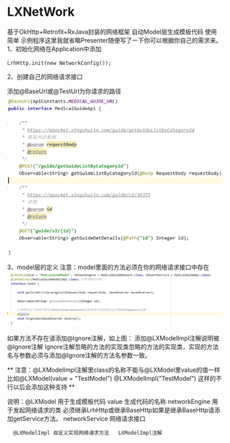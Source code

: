 # LXNetWork
基于OkHttp+Retrofit+RxJava封装的网络框架
自动Model层生成模板代码
使用简单
示例程序这里我就省略Presenter随便写了一下你可以根据你自己的需求来。
1、初始化网络在Application中添加

`LrhHttp.init(new NetworkConfig());`

2、创建自己的网络请求接口

添加@BaseUrl或@TestUrl为你请求的路径
![测试接口](app/src/main/res/mipmap-mdpi/测试接口.png)

3、model层的定义
注意：model里面的方法必须在你的网络请求接口中存在
![model定义](app/src/main/res/mipmap-mdpi/model定义.png)

如果方法不存在请添加@Ignore注解，如上图：
添加@LXModelImpl注解说明被@Ignore注解 Ignore注解忽略的方法的实现类忽略的方法的实现类，实现的方法名与参数必须与添加@Ignore注解的方法名参数一致。

** 注意：@LXModelImpl注解里class的名称不能与@LXModel里value的值一样  
    比如@LXModel(value = "TestModel") @LXModelImpl("TestModel")  这样的不行以后会添加这种支持
**

说明：@LXModel 用于生成模板代码
      value 生成代码的名称
      networkEngine 用于发起网络请求的类 必须继承LrhHttp或继承BaseHttp如果是继承BaseHttp请添加getService方法。
      networkService 网络请求接口

      @LXModelImpl 自定义实现网络请求方法   LXModelImpl注解


